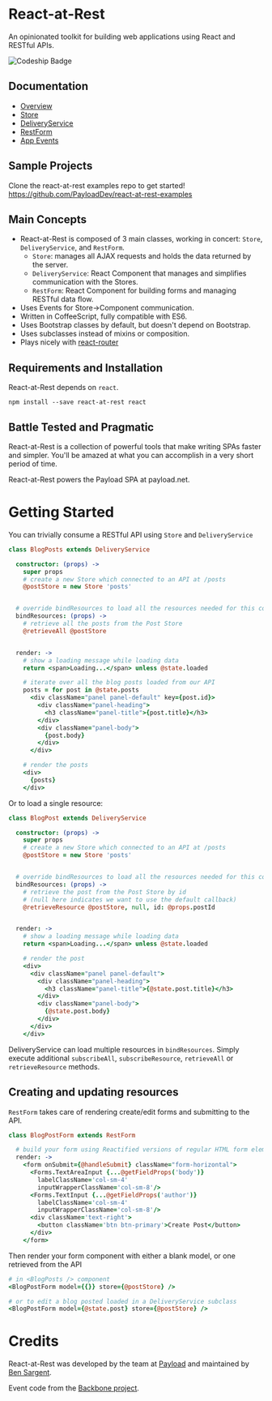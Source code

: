# React-at-Rest
An opinionated toolkit for building web applications using React and RESTful APIs.

![Codeship Badge](https://codeship.com/projects/27ad5260-a389-0133-6b2c-3a486f5179bd/status?branch=master)

## Documentation

* [Overview](docs/overview.md)
* [Store](docs/store.md)
* [DeliveryService](docs/deliveryservice.md)
* [RestForm](docs/restform.md)
* [App Events](docs/appevents.md)

## Sample Projects

Clone the react-at-rest examples repo to get started! https://github.com/PayloadDev/react-at-rest-examples

## Main Concepts

* React-at-Rest is composed of 3 main classes, working in concert: `Store`, `DeliveryService`, and `RestForm`.
  * `Store`: manages all AJAX requests and holds the data returned by the server.
  * `DeliveryService`: React Component that manages and simplifies communication with the Stores.
  * `RestForm`: React Component for building forms and managing RESTful data flow.
* Uses Events for Store->Component communication.
* Written in CoffeeScript, fully compatible with ES6.
* Uses Bootstrap classes by default, but doesn't depend on Bootstrap.
* Uses subclasses instead of mixins or composition.
* Plays nicely with [react-router](https://github.com/rackt/react-router/)

## Requirements and Installation

React-at-Rest depends on `react`.

`npm install --save react-at-rest react`

## Battle Tested and Pragmatic

React-at-Rest is a collection of powerful tools that make writing SPAs faster and simpler. You'll be amazed at what you can accomplish in a very short period of time.

React-at-Rest powers the Payload SPA at payload.net.

# Getting Started

You can trivially consume a RESTful API using `Store` and `DeliveryService`
```coffeescript
class BlogPosts extends DeliveryService

  constructor: (props) ->
    super props
    # create a new Store which connected to an API at /posts
    @postStore = new Store 'posts'


  # override bindResources to load all the resources needed for this component
  bindResources: (props) ->
    # retrieve all the posts from the Post Store
    @retrieveAll @postStore


  render: ->
    # show a loading message while loading data
    return <span>Loading...</span> unless @state.loaded

    # iterate over all the blog posts loaded from our API
    posts = for post in @state.posts
      <div className="panel panel-default" key={post.id}>
        <div className="panel-heading">
          <h3 className="panel-title">{post.title}</h3>
        </div>
        <div className="panel-body">
          {post.body}
        </div>
      </div>

    # render the posts
    <div>
      {posts}
    </div>
```

Or to load a single resource:

```coffeescript
class BlogPost extends DeliveryService

  constructor: (props) ->
    super props
    # create a new Store which connected to an API at /posts
    @postStore = new Store 'posts'


  # override bindResources to load all the resources needed for this component
  bindResources: (props) ->
    # retrieve the post from the Post Store by id
    # (null here indicates we want to use the default callback)
    @retrieveResource @postStore, null, id: @props.postId


  render: ->
    # show a loading message while loading data
    return <span>Loading...</span> unless @state.loaded

    # render the post
    <div>
      <div className="panel panel-default">
        <div className="panel-heading">
          <h3 className="panel-title">{@state.post.title}</h3>
        </div>
        <div className="panel-body">
          {@state.post.body}
        </div>
      </div>
    </div>
```

DeliveryService can load multiple resources in `bindResources`. Simply execute additional `subscribeAll`, `subscribeResource`, `retrieveAll` or `retrieveResource` methods.

## Creating and updating resources

`RestForm` takes care of rendering create/edit forms and submitting to the API.

```coffeescript
class BlogPostForm extends RestForm

  # build your form using Reactified versions of regular HTML form elements
  render: ->
    <form onSubmit={@handleSubmit} className="form-horizontal">
      <Forms.TextAreaInput {...@getFieldProps('body')}
        labelClassName='col-sm-4'
        inputWrapperClassName='col-sm-8'/>
      <Forms.TextInput {...@getFieldProps('author')}
        labelClassName='col-sm-4'
        inputWrapperClassName='col-sm-8'/>
      <div className='text-right'>
        <button className='btn btn-primary'>Create Post</button>
      </div>
    </form>
```

Then render your form component with either a blank model, or one retrieved from the API
```coffeescript
# in <BlogPosts /> component
<BlogPostForm model={{}} store={@postStore} />

# or to edit a blog posted loaded in a DeliveryService subclass
<BlogPostForm model={@state.post} store={@postStore} />
```

# Credits
React-at-Rest was developed by the team at [Payload](payload.net) and maintained by [Ben Sargent](https://github.com/fortybillion).

Event code from the [Backbone project](https://github.com/jashkenas/backbone).
